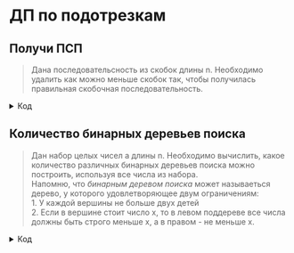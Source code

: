 # ДП по подотрезкам

## Получи ПСП

> Дана последовательсность из скобок длины n. Необходимо удалить как можно меньше скобок так, чтобы получилась правильная скобочная последовательность.

<details>
<summary> Код </summary>

```cpp
#include <iostream>
#include <algorithm>
#include <vector>
#include <string>

using namespace std;

bool is_match(char a, char b) {
    return a == '(' && b == ')' || a == '[' && b == ']';
}

int main() {
    string s;
    cin >> s;
    int n = s.size();
    vector<vector<int>> dp(n + 1, vector<int>(n + 1));

    // ()[]

    for (int len = 1; len <= n; ++len) {
        for (int i = 0, j = len - 1; j < n; ++i, ++j) {
            if (len == 1) {
                dp[i][j] = 0;
            }
            else if (len == 2) {
                if (is_match(s[i], s[j])) {
                    dp[i][j] = 2;
                }
                else {
                    dp[i][j] = 0;
                }
            }
            else {
                dp[i][j] = 0;
                if (is_match(s[i], s[j]))
                    dp[i][j] = dp[i + 1][j - 1] + 2;
                for (int m = i + 1; m <= j - 1; ++m)
                    dp[i][j] = max(dp[i][j], dp[i][m] + dp[m + 1][j]);
            }
        }
    }

    cout << dp[0][n - 1];
}
```

</details>

## Количество бинарных деревьев поиска

> Дан набор целых чисел a длины n. Необходимо вычислить, какое количество различных бинарных деревьев поиска можно построить, используя все числа из набора. <br> Напомню, что _бинарным деревом поиска_ может называеться дерево, у которого удовлетворяющее двум ограничениям: <br> 1. У каждой вершины не больше двух детей <br> 2. Если в вершине стоит число x, то в левом поддереве все числа должны быть строго меньше x, а в правом - не меньше x.

<details>
<summary> Код </summary>

```cpp
#include <iostream>
#include <algorithm>
#include <vector>
#include <string>

using namespace std;

const int INF = 2e9;

int main() {
    int n;
    cin >> n;
    vector<int> a(n);
    for (int& x : a)
        cin >> x;

    vector<int> p(n, -1);
    vector<int> dp(n + 1, INF);
    vector<int> ind_dp(n + 1, -1);
    dp[0] = -INF;

    for (int i = 0; i < n; ++i) {
        int l = 0, r = n + 1;
        // dp[l]: dp[l] < a[i] и l - max

        while (r - l > 1) { // [l; r)
            int m = (r + l) / 2;
            if (dp[m] < a[i])
                l = m;
            else
                r = m;
        }

        dp[l + 1] = a[i];
        ind_dp[l + 1] = i;
        p[i] = ind_dp[l];
    }

    int i = 1;
    while (dp[i + 1] != INF)
        ++i;

    i = ind_dp[i]; // индекс ( из a) последнего элемента самой длинной ВП
    vector<int> ans;
    ans.push_back(a[i]);
    while (p[i] != -1) {
        i = p[i];
        ans.push_back(a[i]);
    }

    reverse(ans.begin(), ans.end());
    for (int x : ans)
        cout << x << ' ';
}
```

</details>